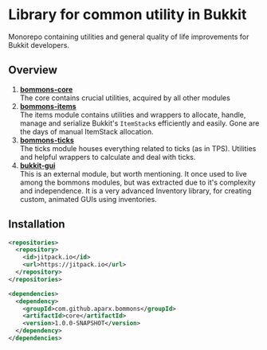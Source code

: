 # Library for common utility in Bukkit
Monorepo containing utilities and general quality of life improvements for Bukkit developers.

## Overview
1. [**bommons-core**](https://github.com/aparx/bommons/tree/master/bommons-core)<br/>
The core contains crucial utilities, acquired by all other modules
2. [**bommons-items**](https://github.com/aparx/bommons/tree/master/bommons-items)<br/>
The items module contains utilities and wrappers to allocate, handle, manage and serialize Bukkit's `ItemStack`s efficiently and easily. Gone are the days of manual ItemStack allocation.
3. [**bommons-ticks**](https://github.com/aparx/bommons/tree/master/bommons-ticks)<br/>
The ticks module houses everything related to ticks (as in TPS). Utilities and helpful wrappers to calculate and deal with ticks.
4. [**bukkit-gui**](https://github.com/aparx/bukkit-gui)<br/>
This is an external module, but worth mentioning. It once used to live among the bommons modules, but was extracted due to it's complexity and independence. It is a very advanced Inventory library, for creating custom, animated GUIs using inventories.

## Installation
```xml
<repositories>
  <repository>
    <id>jitpack.io</id>
    <url>https://jitpack.io</url>
  </repository>
</repositories>

<dependencies>
  <dependency>
    <groupId>com.github.aparx.bommons</groupId>
    <artifactId>core</artifactId>
    <version>1.0.0-SNAPSHOT</version>
  </dependency>
</dependencies>
```

